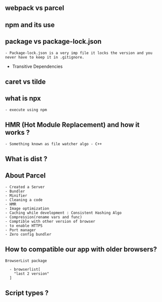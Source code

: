 ## webpack vs parcel
## npm and its use
## package vs package-lock.json
    - Package-lock.json is a very imp file it locks the version and you never have to keep it in .gitignore.
  - Transitive Dependencies

## caret vs tilde
## what is npx
    - execute using npm
## HMR (Hot Module Replacement) and how it works ?
    - Something known as file watcher algo - C++
## What is dist ?
## About Parcel
    - Created a Server
    - Bundler
    - Minifier
    - Cleaning a code
    - HMR
    - Image optimization
    - Caching while development : Consistent Hashing Algo
    - Compression(rename vars and func)
    - Comptible with other version of browser
    - to enable HTTPS 
    - Port manager
    - Zero config bundler
## How to compatible our app with older browsers?
    BrowserList package

      - browserlist[
        "last 2 version"
      ]

## Script types ?